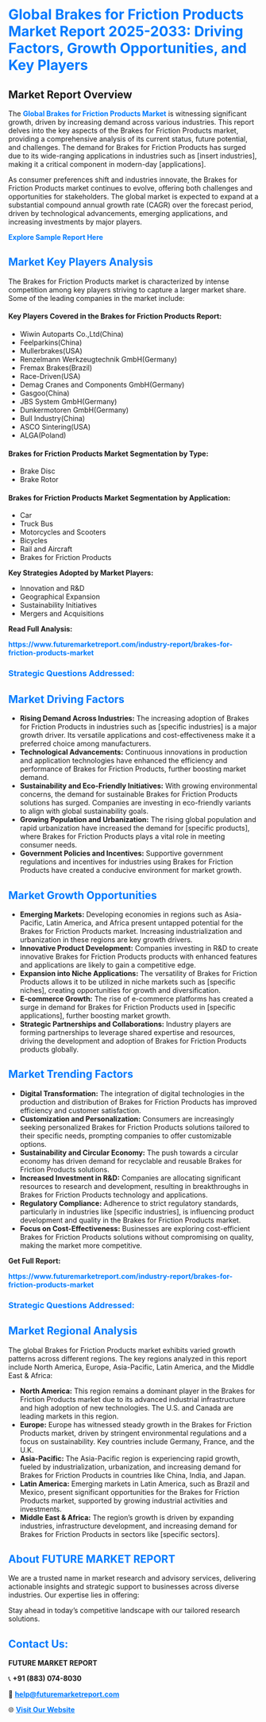 <h1 style="color: #007BFF;">Global Brakes for Friction Products Market Report 2025-2033: Driving Factors, Growth Opportunities, and Key Players</h1>

<section id="overview">
<h2>Market Report Overview</h2>
<p>The <a href="https://www.futuremarketreport.com/industry-report/brakes-for-friction-products-market" style="color: #007BFF; text-decoration: none;"><strong>Global Brakes for Friction Products Market</strong></a> is witnessing significant growth, driven by increasing demand across various industries. This report delves into the key aspects of the Brakes for Friction Products market, providing a comprehensive analysis of its current status, future potential, and challenges. The demand for Brakes for Friction Products has surged due to its wide-ranging applications in industries such as [insert industries], making it a critical component in modern-day [applications].</p>
<p>As consumer preferences shift and industries innovate, the Brakes for Friction Products market continues to evolve, offering both challenges and opportunities for stakeholders. The global market is expected to expand at a substantial compound annual growth rate (CAGR) over the forecast period, driven by technological advancements, emerging applications, and increasing investments by major players.</p>
</section>

<section id="overview">
<p><a href="https://www.futuremarketreport.com/request-sample/reportId=128537" style="color: #007BFF; text-decoration: none;"><strong>Explore Sample Report Here</strong></a></p>
</section>

<section id="key-players">
<h2 style="color: #007BFF;">Market Key Players Analysis</h2>
<p>The Brakes for Friction Products market is characterized by intense competition among key players striving to capture a larger market share. Some of the leading companies in the market include:</p>
<h4>Key Players Covered in the Brakes for Friction Products Report:</h4>
<ul><li>Wiwin Autoparts Co.,Ltd(China)</li><li>Feelparkins(China)</li><li>Mullerbrakes(USA)</li><li>Renzelmann Werkzeugtechnik GmbH(Germany)</li><li>Fremax Brakes(Brazil)</li><li>Race-Driven(USA)</li><li>Demag Cranes and Components GmbH(Germany)</li><li>Gasgoo(China)</li><li>JBS System GmbH(Germany)</li><li>Dunkermotoren GmbH(Germany)</li><li>Bull Industry(China)</li><li>ASCO Sintering(USA)</li><li>ALGA(Poland)</li></ul>
<h4>Brakes for Friction Products Market Segmentation by Type:</h4>
<ul><li>Brake Disc</li><li>Brake Rotor</li></ul>

<h4>Brakes for Friction Products Market Segmentation by Application:</h4>
<ul><li>Car</li><li>Truck Bus</li><li>Motorcycles and Scooters</li><li>Bicycles</li><li>Rail and Aircraft</li><li>Brakes for Friction Products</li></ul>
<p><strong>Key Strategies Adopted by Market Players:</strong></p>
<ul>
<li>Innovation and R&D</li>
<li>Geographical Expansion</li>
<li>Sustainability Initiatives</li>
<li>Mergers and Acquisitions</li>
</ul>
</section>

<section>
<p><strong>Read Full Analysis: </strong></p><a href="https://www.futuremarketreport.com/industry-report/brakes-for-friction-products-market" style="color: #007BFF; text-decoration: none;"><strong>https://www.futuremarketreport.com/industry-report/brakes-for-friction-products-market</strong></a>
<h3 style="color: #007BFF;">Strategic Questions Addressed:</h3>
</section>

<section id="driving-factors">
<h2 style="color: #007BFF;">Market Driving Factors</h2>
<ul>
<li><strong>Rising Demand Across Industries:</strong> The increasing adoption of Brakes for Friction Products in industries such as [specific industries] is a major growth driver. Its versatile applications and cost-effectiveness make it a preferred choice among manufacturers.</li>
<li><strong>Technological Advancements:</strong> Continuous innovations in production and application technologies have enhanced the efficiency and performance of Brakes for Friction Products, further boosting market demand.</li>
<li><strong>Sustainability and Eco-Friendly Initiatives:</strong> With growing environmental concerns, the demand for sustainable Brakes for Friction Products solutions has surged. Companies are investing in eco-friendly variants to align with global sustainability goals.</li>
<li><strong>Growing Population and Urbanization:</strong> The rising global population and rapid urbanization have increased the demand for [specific products], where Brakes for Friction Products plays a vital role in meeting consumer needs.</li>
<li><strong>Government Policies and Incentives:</strong> Supportive government regulations and incentives for industries using Brakes for Friction Products have created a conducive environment for market growth.</li>
</ul>
</section>

<section id="growth-opportunities">
<h2 style="color: #007BFF;">Market Growth Opportunities</h2>
<ul>
<li><strong>Emerging Markets:</strong> Developing economies in regions such as Asia-Pacific, Latin America, and Africa present untapped potential for the Brakes for Friction Products market. Increasing industrialization and urbanization in these regions are key growth drivers.</li>
<li><strong>Innovative Product Development:</strong> Companies investing in R&D to create innovative Brakes for Friction Products products with enhanced features and applications are likely to gain a competitive edge.</li>
<li><strong>Expansion into Niche Applications:</strong> The versatility of Brakes for Friction Products allows it to be utilized in niche markets such as [specific niches], creating opportunities for growth and diversification.</li>
<li><strong>E-commerce Growth:</strong> The rise of e-commerce platforms has created a surge in demand for Brakes for Friction Products used in [specific applications], further boosting market growth.</li>
<li><strong>Strategic Partnerships and Collaborations:</strong> Industry players are forming partnerships to leverage shared expertise and resources, driving the development and adoption of Brakes for Friction Products products globally.</li>
</ul>
</section>

<section id="trending-factors">
<h2 style="color: #007BFF;">Market Trending Factors</h2>
<ul>
<li><strong>Digital Transformation:</strong> The integration of digital technologies in the production and distribution of Brakes for Friction Products has improved efficiency and customer satisfaction.</li>
<li><strong>Customization and Personalization:</strong> Consumers are increasingly seeking personalized Brakes for Friction Products solutions tailored to their specific needs, prompting companies to offer customizable options.</li>
<li><strong>Sustainability and Circular Economy:</strong> The push towards a circular economy has driven demand for recyclable and reusable Brakes for Friction Products solutions.</li>
<li><strong>Increased Investment in R&D:</strong> Companies are allocating significant resources to research and development, resulting in breakthroughs in Brakes for Friction Products technology and applications.</li>
<li><strong>Regulatory Compliance:</strong> Adherence to strict regulatory standards, particularly in industries like [specific industries], is influencing product development and quality in the Brakes for Friction Products market.</li>
<li><strong>Focus on Cost-Effectiveness:</strong> Businesses are exploring cost-efficient Brakes for Friction Products solutions without compromising on quality, making the market more competitive.</li>
</ul>
</section>

<section>
<p><strong>Get Full Report: </strong></p><a href="https://www.futuremarketreport.com/industry-report/brakes-for-friction-products-market" style="color: #007BFF; text-decoration: none;"><strong>https://www.futuremarketreport.com/industry-report/brakes-for-friction-products-market</strong></a>
<h3 style="color: #007BFF;">Strategic Questions Addressed:</h3>
</section>


<section id="regional-analysis">
<h2 style="color: #007BFF;">Market Regional Analysis</h2>
<p>The global Brakes for Friction Products market exhibits varied growth patterns across different regions. The key regions analyzed in this report include North America, Europe, Asia-Pacific, Latin America, and the Middle East & Africa:</p>
<ul>
<li><strong>North America:</strong> This region remains a dominant player in the Brakes for Friction Products market due to its advanced industrial infrastructure and high adoption of new technologies. The U.S. and Canada are leading markets in this region.</li>
<li><strong>Europe:</strong> Europe has witnessed steady growth in the Brakes for Friction Products market, driven by stringent environmental regulations and a focus on sustainability. Key countries include Germany, France, and the U.K.</li>
<li><strong>Asia-Pacific:</strong> The Asia-Pacific region is experiencing rapid growth, fueled by industrialization, urbanization, and increasing demand for Brakes for Friction Products in countries like China, India, and Japan.</li>
<li><strong>Latin America:</strong> Emerging markets in Latin America, such as Brazil and Mexico, present significant opportunities for the Brakes for Friction Products market, supported by growing industrial activities and investments.</li>
<li><strong>Middle East & Africa:</strong> The region’s growth is driven by expanding industries, infrastructure development, and increasing demand for Brakes for Friction Products in sectors like [specific sectors].</li>
</ul>
</section>

<footer>
<h2 style="color: #007BFF;">About FUTURE MARKET REPORT</h2>
<p>We are a trusted name in market research and advisory services, delivering actionable insights and strategic support to businesses across diverse industries. Our expertise lies in offering:</p>

<p>Stay ahead in today’s competitive landscape with our tailored research solutions.</p>

<h2 style="color: #007BFF;">Contact Us:</h2>
<p><strong>FUTURE MARKET REPORT</strong></p>
<p>📞 <strong>+91 (883) 074-8030</strong></p>
<p>📧 <strong><a href="mailto:help@futuremarketreport.com" style="color: #007BFF;">help@futuremarketreport.com</a></strong></p>
<p>🌐 <strong><a href="https://www.futuremarketreport.com/" style="color: #007BFF;">Visit Our Website</a></strong></p>
</footer>
